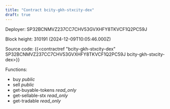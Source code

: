 ```yaml
---
title: "Contract bcity-gkh-stxcity-dex"
draft: true
---
```

Deployer: SP32BCNMVZ237CC7CHV53GVXHFY8TKVCF1Q2PC59J


 



Block height: 310191 (2024-12-09T10:05:46.000Z)

Source code: {{<contractref "bcity-gkh-stxcity-dex" SP32BCNMVZ237CC7CHV53GVXHFY8TKVCF1Q2PC59J bcity-gkh-stxcity-dex>}}

Functions:

* buy _public_
* sell _public_
* get-buyable-tokens _read_only_
* get-sellable-stx _read_only_
* get-tradable _read_only_

